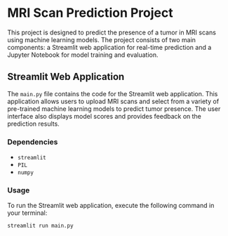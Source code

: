 # MRI Scan Prediction Project

This project is designed to predict the presence of a tumor in MRI scans using machine learning models. The project consists of two main components: a Streamlit web application for real-time prediction and a Jupyter Notebook for model training and evaluation.

## Streamlit Web Application

The `main.py` file contains the code for the Streamlit web application. This application allows users to upload MRI scans and select from a variety of pre-trained machine learning models to predict tumor presence. The user interface also displays model scores and provides feedback on the prediction results.

### Dependencies

- `streamlit`
- `PIL`
- `numpy`

### Usage

To run the Streamlit web application, execute the following command in your terminal:

```bash
streamlit run main.py
